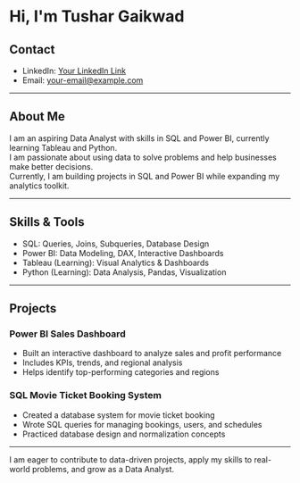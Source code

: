 # Hi, I'm Tushar Gaikwad  

## Contact  
- LinkedIn: [Your LinkedIn Link](https://linkedin.com/in/YOUR-LINK)  
- Email: your-email@example.com  

---

## About Me  
I am an aspiring Data Analyst with skills in SQL and Power BI, currently learning Tableau and Python.  
I am passionate about using data to solve problems and help businesses make better decisions.  
Currently, I am building projects in SQL and Power BI while expanding my analytics toolkit.  

---

## Skills & Tools  
- SQL: Queries, Joins, Subqueries, Database Design  
- Power BI: Data Modeling, DAX, Interactive Dashboards  
- Tableau (Learning): Visual Analytics & Dashboards  
- Python (Learning): Data Analysis, Pandas, Visualization  

---

## Projects  

### Power BI Sales Dashboard  
- Built an interactive dashboard to analyze sales and profit performance  
- Includes KPIs, trends, and regional analysis  
- Helps identify top-performing categories and regions  

### SQL Movie Ticket Booking System  
- Created a database system for movie ticket booking  
- Wrote SQL queries for managing bookings, users, and schedules  
- Practiced database design and normalization concepts  

---

I am eager to contribute to data-driven projects, apply my skills to real-world problems, and grow as a Data Analyst.
